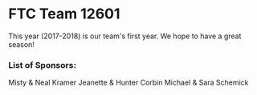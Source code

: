 # FTC Team 12601

This year (2017-2018) is our team's first year. We hope to have a great season!

### List of Sponsors:
Misty & Neal Kramer
Jeanette & Hunter Corbin
Michael & Sara Schemick
